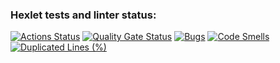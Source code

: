 ### Hexlet tests and linter status:
[![Actions Status](https://github.com/ArtiomDob/java-project-61/actions/workflows/hexlet-check.yml/badge.svg)](https://github.com/ArtiomDob/java-project-61/actions)
[![Quality Gate Status](https://sonarcloud.io/api/project_badges/measure?project=ArtiomDob_java-project-61&metric=alert_status)](https://sonarcloud.io/summary/new_code?id=ArtiomDob_java-project-61)
[![Bugs](https://sonarcloud.io/api/project_badges/measure?project=ArtiomDob_java-project-61&metric=bugs)](https://sonarcloud.io/summary/new_code?id=ArtiomDob_java-project-61)
[![Code Smells](https://sonarcloud.io/api/project_badges/measure?project=ArtiomDob_java-project-61&metric=code_smells)](https://sonarcloud.io/summary/new_code?id=ArtiomDob_java-project-61)
[![Duplicated Lines (%)](https://sonarcloud.io/api/project_badges/measure?project=ArtiomDob_java-project-61&metric=duplicated_lines_density)](https://sonarcloud.io/summary/new_code?id=ArtiomDob_java-project-61)
